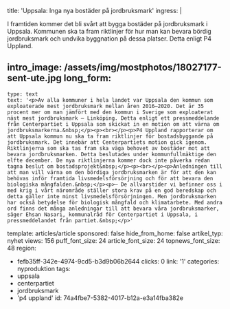 title: 'Uppsala: Inga nya bostäder på jordbruksmark'
ingress: |
  <p>I framtiden kommer det bli svårt att bygga bostäder på jordbruksmark i Uppsala. Kommunen ska ta fram riktlinjer för hur man kan bevara bördig jordbruksmark och undvika byggnation på dessa platser. Detta enligt P4 Uppland.
  </p>
  
intro_image: /assets/img/mostphotos/18027177-sent-ute.jpg
long_form:
  -
    type: text
    text: '<p>Av alla kommuner i hela landet var Uppsala den kommun som exploaterade mest jordbruksmark mellan åren 2016–2020. Det är 35 procent mer om man jämfört med den kommun i Sverige som exploaterat näst mest jordbruksmark – Linköping. Detta enligt ett pressmeddelande från Centerpartiet i Uppsala som skickat in en motion om att värna om jordbruksmarkerna.&nbsp;</p><p><br></p><p>P4 Uppland rapporterar om att Uppsala kommun nu ska ta fram riktlinjer för bostadsbyggande på jordbruksmark. Det innebär att Centerpartiets motion gick igenom. Riktlinjerna som ska tas fram ska väga behovet av bostäder mot att bevara jordbruksmarken. Detta beslutades under kommunfullmäktige den elfte december. De nya riktlinjerna kommer dock inte påverka redan tagna beslut om bostadsprojekt&nbsp;</p><p><br></p><p>Anledningen till att man vill värna om den bördiga jordbruksmarken är för att den kan behövas inför framtida livsmedelsförsörjning och för att bevara den biologiska mångfalden.&nbsp;</p><p>– De allvarstider vi befinner oss i med krig i vårt närområde ställer stora krav på en god beredskap och detta gäller inte minst livsmedelsförsörjningen. Men jordbruksmarken har också betydelse för biologisk mångfald och klimatarbete. Med andra ord finns det många anledningar till att bevara våra jordbruksmarker, säger Ehsan Nasari, kommunalråd för Centerpartiet i Uppsala, i pressmeddelandet från partiet.&nbsp;</p>'
template: articles/article
sponsored: false
hide_from_home: false
artikel_typ: nyhet
views: 156
puff_font_size: 24
article_font_size: 24
topnews_font_size: 48
region:
  - fefb35ff-342e-4974-9cd5-b3d9b06b2644
clicks: 0
link: '1'
categories: nyproduktion
tags:
  - uppsala
  - centerpartiet
  - jordbruksmark
  - 'p4 uppland'
id: 74a4fbe7-5382-4017-b12a-e3a14fba382e
